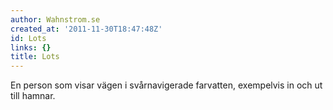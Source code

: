 ```yaml
---
author: Wahnstrom.se
created_at: '2011-11-30T18:47:48Z'
id: Lots
links: {}
title: Lots
---
```


En person som visar vägen i svårnavigerade farvatten, exempelvis in och ut till hamnar.